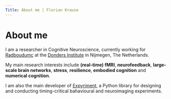 ```yaml
---
Title: About me | Florian Krause
---
```


# About me

I am a researcher in Cognitive Neuroscience, currently working for [Radboudumc](https://www.radboudumc.nl/en/patient-care) at the [Donders Institute](https://ru.nl/donders) in Nijmegen, The Netherlands.

My main research interests include **(real-time) fMRI**, **neurofeedback**, **large-scale brain networks**, **stress**, **resilience**, **embodied cognition** and **numerical cognition**.

I am also the main developer of [Expyriment](https://www.expyriment.org), a Python library for designing and conducting timing-critical bahavioural and neuroimaging experiments.


